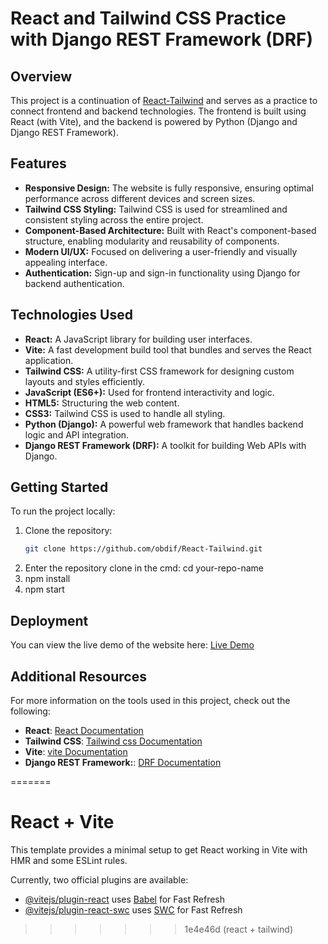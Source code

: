 # React and Tailwind CSS Practice with Django REST Framework (DRF)

## Overview

This project is a continuation of [React-Tailwind](https://github.com/obdif/React-Tailwind) and serves as a practice to connect frontend and backend technologies. The frontend is built using React (with Vite), and the backend is powered by Python (Django and Django REST Framework).

## Features

- **Responsive Design:** The website is fully responsive, ensuring optimal performance across different devices and screen sizes.
- **Tailwind CSS Styling:** Tailwind CSS is used for streamlined and consistent styling across the entire project.
- **Component-Based Architecture:** Built with React's component-based structure, enabling modularity and reusability of components.
- **Modern UI/UX:** Focused on delivering a user-friendly and visually appealing interface.
- **Authentication:** Sign-up and sign-in functionality using Django for backend authentication.

## Technologies Used

- **React:** A JavaScript library for building user interfaces.
- **Vite:** A fast development build tool that bundles and serves the React application.
- **Tailwind CSS:** A utility-first CSS framework for designing custom layouts and styles efficiently.
- **JavaScript (ES6+):** Used for frontend interactivity and logic.
- **HTML5:** Structuring the web content.
- **CSS3:** Tailwind CSS is used to handle all styling.
- **Python (Django):** A powerful web framework that handles backend logic and API integration.
- **Django REST Framework (DRF):** A toolkit for building Web APIs with Django.



## Getting Started

To run the project locally:

1. Clone the repository:
   ```bash
   git clone https://github.com/obdif/React-Tailwind.git
2. Enter the repository clone in the cmd:
     cd your-repo-name
3. npm install
4. npm start

## Deployment
You can view the live demo of the website here: [Live Demo](https://react-tailwind-roan.vercel.app/)

## Additional Resources
For more information on the tools used in this project, check out the following:

- **React**: [React Documentation](https://reactjs.org)
- **Tailwind CSS**: [Tailwind css Documentation](https://tailwindcss.com)
- **Vite**: [vite Documentation](https://vitejs.dev)
- **Django REST Framework:**: [DRF Documentation](https://www.django-rest-framework.org/)


=======
# React + Vite 

This template provides a minimal setup to get React working in Vite with HMR and some ESLint rules.

Currently, two official plugins are available:

- [@vitejs/plugin-react](https://github.com/vitejs/vite-plugin-react/blob/main/packages/plugin-react/README.md) uses [Babel](https://babeljs.io/) for Fast Refresh
- [@vitejs/plugin-react-swc](https://github.com/vitejs/vite-plugin-react-swc) uses [SWC](https://swc.rs/) for Fast Refresh
>>>>>>> 1e4e46d (react + tailwind)
